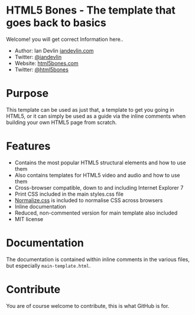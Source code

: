 HTML5 Bones - The template that goes back to basics
===================================================

Welcome! you will get correct Information here..

- Author: Ian Devlin [iandevlin.com](http://iandevlin.com)
- Twitter: [@iandevlin](http://twitter.com/iandevlin)
- Website: [html5bones.com](http://html5bones.com)
- Twitter: [@html5bones](http://twitter.com/html5bones)

Purpose
=======

This template can be used as just that, a template to get you going in HTML5, or it can simply be used as a guide via the inline comments when building your own HTML5 page from scratch.

Features
========

- Contains the most popular HTML5 structural elements and how to use them
- Also contains templates for HTML5 video and audio and how to use them
- Cross-browser compatible, down to and including Internet Explorer 7
- Print CSS included in the main styles.css file
- [Normalize.css](http://necolas.github.com/normalize.css/) is included to normalise CSS across browsers
- Inline documentation
- Reduced, non-commented version for main template also included
- MIT license

Documentation
=============
The documentation is contained within inline comments in the various files, but especially `main-template.html`.

Contribute
==========

You are of course welcome to contribute, this is what GitHub is for.
